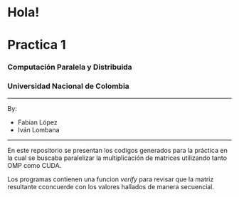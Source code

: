 # Hola!
# Practica 1
### Computación Paralela y Distribuida
### Universidad Nacional de Colombia
---
By:
- Fabian López
- Iván Lombana
---

En este repositorio se presentan los codigos generados para la práctica en la cual se buscaba paralelizar la multiplicación de matrices utilizando tanto OMP como CUDA.

Los programas contienen una funcion *verify* para revisar que la matriz resultante cconcuerde con los valores hallados de manera secuencial.